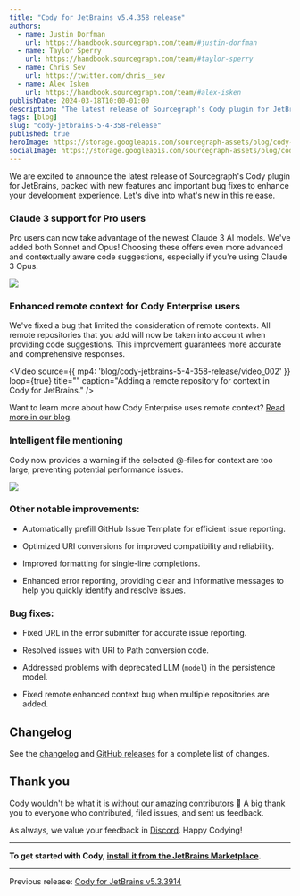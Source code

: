 ```yaml
---
title: "Cody for JetBrains v5.4.358 release"
authors:
  - name: Justin Dorfman
    url: https://handbook.sourcegraph.com/team/#justin-dorfman
  - name: Taylor Sperry
    url: https://handbook.sourcegraph.com/team/#taylor-sperry
  - name: Chris Sev
    url: https://twitter.com/chris__sev
  - name: Alex Isken
    url: https://handbook.sourcegraph.com/team/#alex-isken
publishDate: 2024-03-18T10:00-01:00
description: "The latest release of Sourcegraph's Cody plugin for JetBrains brings exciting new features and improvements. With Claude 3 support, Intelligent file mentioning, better error reporting, and Enhanced remote context for Cody Enterprise users."
tags: [blog]
slug: "cody-jetbrains-5-4-358-release"
published: true
heroImage: https://storage.googleapis.com/sourcegraph-assets/blog/cody-jetbrains-5-4-358-release/cody-jetbrains-5-4-358-release-go.png
socialImage: https://storage.googleapis.com/sourcegraph-assets/blog/cody-jetbrains-5-4-358-release/cody-jetbrains-5-4-358-release-go.png
--- 
```


We are excited to announce the latest release of Sourcegraph's Cody plugin for JetBrains, packed with new features and important bug fixes to enhance your development experience. Let's dive into what's new in this release.

### Claude 3 support for Pro users

Pro users can now take advantage of the newest Claude 3 AI models. We've added both Sonnet and Opus! Choosing these offers even more advanced and contextually aware code suggestions, especially if you're using Claude 3 Opus. 

![](https://storage.googleapis.com/sourcegraph-assets/blog/cody-jetbrains-5-4-358-release/image_001.png)



### Enhanced remote context for Cody Enterprise users

We've fixed a bug that limited the consideration of remote contexts. All remote repositories that you add will now be taken into account when providing code suggestions. This improvement guarantees more accurate and comprehensive responses.


<Video 
  source={{
    mp4: 'blog/cody-jetbrains-5-4-358-release/video_002'
  }}
  loop={true}
  title=""
  caption="Adding a remote repository for context in Cody for JetBrains."
/>



Want to learn more about how Cody Enterprise uses remote context? [Read more in our blog](https://sourcegraph.com/blog/how-cody-understands-your-codebase).


### Intelligent file mentioning

Cody now provides a warning if the selected @-files for context are too large, preventing potential performance issues.


![](https://storage.googleapis.com/sourcegraph-assets/blog/cody-jetbrains-5-4-358-release/image_003.png)



### Other notable improvements:

- Automatically prefill GitHub Issue Template for efficient issue reporting.

- Optimized URI conversions for improved compatibility and reliability.

- Improved formatting for single-line completions.

- Enhanced error reporting, providing clear and informative messages to help you quickly identify and resolve issues.


### Bug fixes:

- Fixed URL in the error submitter for accurate issue reporting.

- Resolved issues with URI to Path conversion code.

- Addressed problems with deprecated LLM (`model`) in the persistence model.

- Fixed remote enhanced context bug when multiple repositories are added.


## Changelog

See the [changelog](https://github.com/sourcegraph/jetbrains/releases/tag/v5.4.358) and [GitHub releases](https://github.com/sourcegraph/jetbrains/releases) for a complete list of changes.


## Thank you

Cody wouldn't be what it is without our amazing contributors 💖 A big thank you to everyone who contributed, filed issues, and sent us feedback.

As always, we value your feedback in [Discord](https://discord.com/servers/sourcegraph-969688426372825169). Happy Codying!


---

**To get started with Cody, [install it from the JetBrains Marketplace](https://plugins.jetbrains.com/plugin/9682-sourcegraph-cody--code-search).**

---

Previous release: [Cody for JetBrains v5.3.3914](https://github.com/sourcegraph/jetbrains/releases/tag/v5.3.3914)